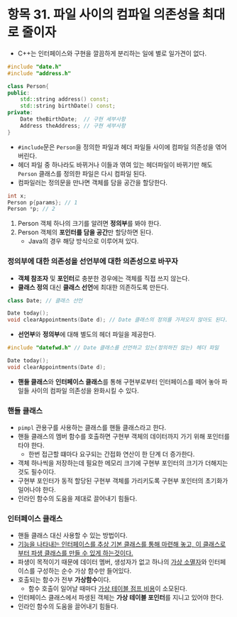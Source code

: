 # 항목 31. 파일 사이의 컴파일 의존성을 최대로 줄이자
- C++는 인터페이스와 구현을 깔끔하게 분리하는 일에 별로 일가견이 없다.
```cpp
#include "date.h"
#include "address.h"

class Person{
public:
    std::string address() const;
    std::string birthDate() const;
private:
    Date theBirthDate;  // 구현 세부사항
    Address theAddress; // 구현 세부사항
}
```
- `#include`문은 `Person`을 정의한 파일과 헤더 파일들 사이에 컴파일 의존성을 엮어버린다.
- 헤더 파일 중 하나라도 바뀌거나 이들과 엮여 있는 헤더파일이 바뀌기만 해도 `Person` 클래스를 정의한 파일은 다시 컴파일 된다.
- 컴파일러는 정의문을 만나면 객체를 담을 공간을 할당한다.
```cpp
int x;
Person p{params}; // 1
Person *p; // 2
```
1. Person 객체 하나의 크기를 알려면 **정의부**를 봐야 한다.
2. Person 객체의 **포인터를 담을 공간**만 할당하면 된다.
    - Java의 경우 해당 방식으로 이루어져 있다.
    

### 정의부에 대한 의존성을 선언부에 대한 의존성으로 바꾸자
- **객체 참조자** 및 **포인터**로 충분한 경우에는 객체를 직접 쓰지 않는다.
- **클래스 정의** 대신 **클래스 선언**에 최대한 의존하도록 만든다.
```cpp
class Date; // 클래스 선언

Date today();
void clearAppointments(Date d); // Date 클래스의 정의를 가져오지 않아도 된다.
```
- **선언부**와 **정의부**에 대해 별도의 헤더 파일을 제공한다.
```cpp
#include "datefwd.h" // Date 클래스를 선언하고 있는(정의하진 않는) 헤더 파일

Date today();
void clearAppointments(Date d);
```
- **핸들 클래스**와 **인터페이스 클래스**를 통해 구현부로부터 인터페이스를 떼어 놓아 파일들 사이의 컴파일 의존성을 완화시킬 수 있다.

### 핸들 클래스
- `pimpl` 관용구를 사용하는 클래스를 핸들 클래스라고 한다.
- 핸들 클래스의 멤버 함수를 호출하면 구현부 객체의 데이터까지 가기 위해 포인터를 타야 한다.
    - 한번 접근할 떄마다 요구되는 간접화 연산이 한 단계 더 증가한다.
- 객체 하나씩을 저장하는데 필요한 메모리 크기에 구현부 포인터의 크기가 더해지는것도 필수이다.
- 구현부 포인터가 동적 할당된 구현부 객체를 가리키도록 구현부 포인터의 초기화가 일어나야 한다.
- 인라인 함수의 도움을 제대로 끌어내기 힘들다.

### 인터페이스 클래스
- 핸들 클래스 대신 사용할 수 있는 방법이다.
- [기능을 나타내는 인터페이스를 추상 기본 클래스를 통해 마련해 놓고, 이 클래스로부터 파생 클래스를 만들 수 있게 하는것이다.](/Chapter6/Item34.md)
- 파생이 목적이기 때문에 데이터 멤버, 생성자가 없고 하나의 [가상 소멸자](/Chapter2/Item7.md)와 인터페이스를 구성하는 순수 가상 함수만 들어있다.
- 호출되는 함수가 전부 **가상함수**이다.
    - 함수 호출이 일어날 때마다 [가상 테이블 점프 비용](/Chapter2/Item7.md)이 소모된다.
- 인터페이스 클래스에서 파생된 객체는 **가상 테이블 포인터**를 지니고 있어야 한다.
- 인라인 함수의 도움을 끌어내기 힘들다.